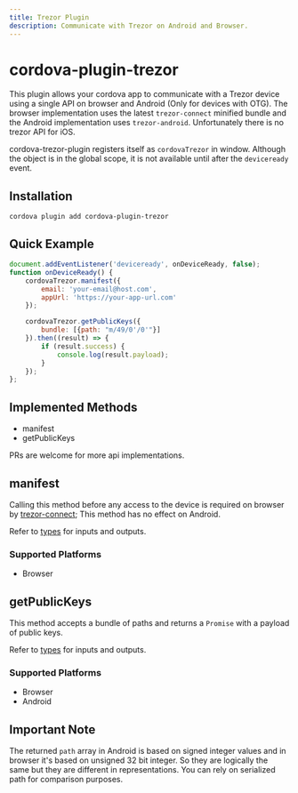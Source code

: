 ```yaml
---
title: Trezor Plugin
description: Communicate with Trezor on Android and Browser.
---
```


# cordova-plugin-trezor

This plugin allows your cordova app to communicate with a Trezor device using a single API on browser and Android
(Only for devices with OTG). The browser implementation uses the latest `trezor-connect` minified bundle and the Android
implementation uses `trezor-android`. Unfortunately there is no trezor API for iOS.

cordova-trezor-plugin registers itself as `cordovaTrezor` in window.
Although the object is in the global scope, it is not available until after the `deviceready` event.

## Installation

    cordova plugin add cordova-plugin-trezor

## Quick Example

```js
document.addEventListener('deviceready', onDeviceReady, false);
function onDeviceReady() {
    cordovaTrezor.manifest({
        email: 'your-email@host.com',
        appUrl: 'https://your-app-url.com'
    });

    cordovaTrezor.getPublicKeys({
        bundle: [{path: "m/49/0'/0'"}]
    }).then((result) => {
        if (result.success) {
            console.log(result.payload);
        }
    });
};
```

## Implemented Methods

- manifest
- getPublicKeys

PRs are welcome for more api implementations.

## manifest

Calling this method before any access to the device is required on browser by
[trezor-connect](https://github.com/trezor/connect/blob/develop/docs/index.md#trezor-connect-manifest);
This method has no effect on Android.

Refer to [types](types/index.d.ts) for inputs and outputs.

### Supported Platforms

- Browser

## getPublicKeys

This method accepts a bundle of paths and returns a `Promise` with a payload of public keys.

Refer to [types](types/index.d.ts) for inputs and outputs.

### Supported Platforms

- Browser
- Android

## Important Note

The returned `path` array in Android is based on signed integer values and in browser it's based on unsigned 32 bit integer.
So they are logically the same but they are different in representations. You can rely on serialized path for comparison purposes.
